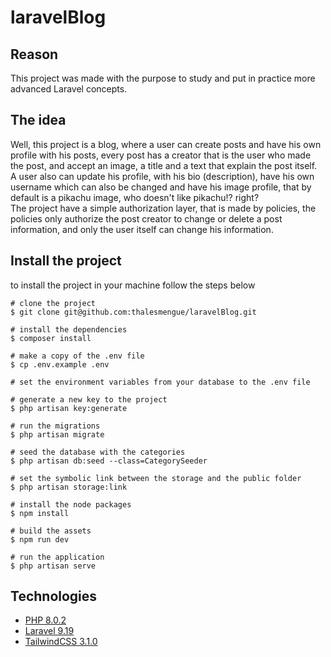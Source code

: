 # laravelBlog

## Reason

This project was made with the purpose to study and put in practice more advanced Laravel concepts.

## The idea

Well, this project is a blog, where a user can create posts and have his own profile with his posts,
every post has a creator that is the user who made the post, and accept an image, a title and a text that explain
the post itself.
<br>
A user also can update his profile, with his bio (description), have his own username which can also be changed
and have his image profile, that by default is a pikachu image, who doesn't like pikachu!? right?
<br>
The project have a simple authorization layer, that is made by policies, the policies only authorize the post
creator to change or delete a post information, and only the user itself can change his information.

## Install the project

to install the project in your machine follow the steps below

```
# clone the project
$ git clone git@github.com:thalesmengue/laravelBlog.git

# install the dependencies
$ composer install

# make a copy of the .env file
$ cp .env.example .env

# set the environment variables from your database to the .env file

# generate a new key to the project
$ php artisan key:generate

# run the migrations
$ php artisan migrate

# seed the database with the categories
$ php artisan db:seed --class=CategorySeeder

# set the symbolic link between the storage and the public folder
$ php artisan storage:link

# install the node packages
$ npm install

# build the assets
$ npm run dev

# run the application
$ php artisan serve
```

## Technologies
- [PHP 8.0.2](https://www.php.net/docs.php)
- [Laravel 9.19](https://laravel.com/docs/9.x)
- [TailwindCSS 3.1.0](https://tailwindcss.com/docs/installation)
